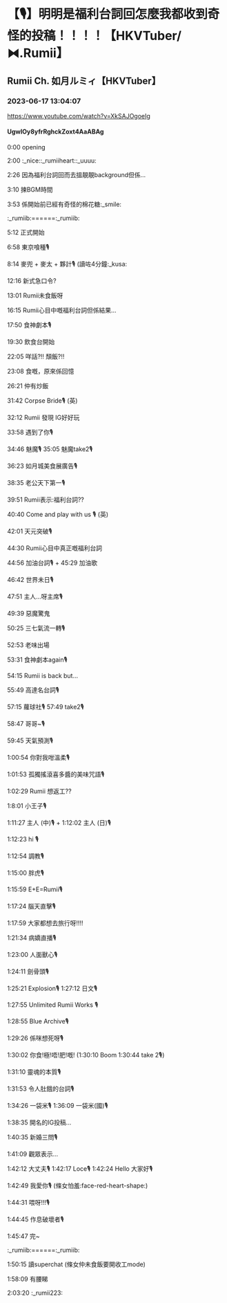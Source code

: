 # 【🎙️】明明是福利台詞回怎麼我都收到奇怪的投稿！！！！【HKVTuber/⧓.Rumii】

## Rumii Ch. 如月ルミィ【HKVTuber】

### 2023-06-17 13:04:07

https://www.youtube.com/watch?v=XkSAJOgoeIg

#### UgwlOy8yfrRghckZoxt4AaABAg

0:00 opening

2:00 :_nice::_rumiiheart::_uuuu:

2:26 因為福利台詞回而去搵靚靚background但係...

3:10 揀BGM時間 

3:53 係開始前已經有奇怪的棉花糖:_smile:

:_rumiib:======:_rumiib:

5:12 正式開始

6:58 東京喰種🎙

8:14 麥兜 + 麥太 + 夥計🎙 (讀咗4分鐘:_kusa:

12:16 新式急口令?

13:01 Rumii未食飯呀

16:15 Rumii心目中嘅福利台詞但係結果...

17:50 食神劇本🎙

19:30 飲食台開始

22:05 咩話?!! 頹飯?!!

23:08 食嘅，原來係回憶

26:21 仲有炒飯

31:42 Corpse Bride🎙 (英)

32:12 Rumii 發現 IG好好玩

33:58 遇到了你🎙

34:46 魅魔🎙 35:05 魅魔take2🎙

36:23 如月城美食展廣告🎙

38:35 老公天下第一🎙

39:51 Rumii表示:福利台詞??

40:40 Come and play with us 🎙 (英)

42:01 天元突破🎙

44:30  Rumii心目中真正嘅福利台詞

44:56 加油台詞🎙 + 45:29 加油歌

46:42 世界未日🎙

47:51 主人...呀主席🎙

49:39 惡魔驚鬼

50:25 三七氣流一轉🎙

52:53 老味出場

53:31 食神劇本again🎙

54:15 Rumii is back but...

55:49 高達名台詞🎙

57:15 蘿球社🎙 57:49 take2🎙

58:47 哥哥~🎙

59:45 天氣預測🎙

1:00:54 你對我咁溫柔🎙

1:01:53 孤獨搖滾喜多醬的美味咒語🎙

1:02:29 Rumii 想返工??

1:8:01 小王子🎙

1:11:27 主人 (中)🎙 + 1:12:02 主人 (日)🎙

1:12:23 hi 🎙

1:12:54 調教🎙

1:15:00 胖虎🎙

1:15:59 E+E=Rumii🎙

1:17:24 腦天直擊🎙

1:17:59 大家都想去旅行呀!!!!

1:21:34 病嬌直播🎙

1:23:00 人面獸心🎙

1:24:11 劍骨頭🎙

1:25:21 Explosion🎙 1:27:12 日文🎙

1:27:55 Unlimited Rumii Works 🎙

1:28:55 Blue Archive🎙

1:29:26 係咪想死呀🎙

1:30:02 你食!極!唔!肥!嘅! (1:30:10 Boom 1:30:44 take 2🎙)

1:31:10 靈魂的本質🎙

1:31:53 令人肚餓的台詞🎙

1:34:26 一袋米🎙 1:36:09 一袋米(國)🎙

1:38:35 開名的IG投稿...

1:40:35 新婚三問🎙

1:41:09 觀眾表示...

1:42:12 大丈夫🎙 1:42:17 Loce🎙 1:42:24 Hello 大家好🎙

1:42:49 我愛你🎙 (條女怕羞:face-red-heart-shape:)

1:44:31 喂呀!!!🎙 

1:44:45 作息破壞者🎙

1:45:47 完~

:_rumiib:======:_rumiib:

1:50:15 讀superchat (條女仲未食飯要開收工mode)

1:58:09 有腰睇

2:03:20 :_rumii223:

